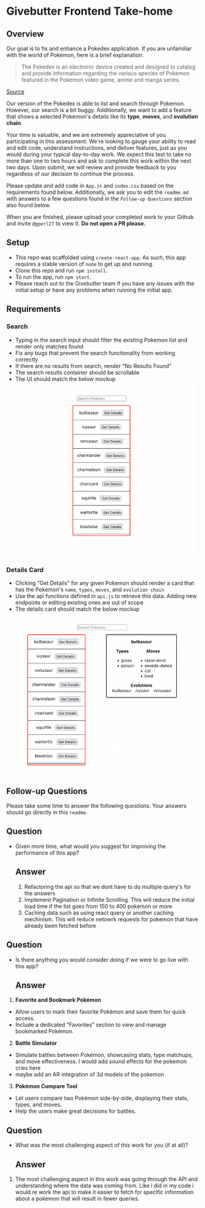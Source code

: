# Givebutter Frontend Take-home

## Overview

Our goal is to fix and enhance a Pokedex application. If you are unfamiliar with the world of Pokemon, here is a brief explanation:

> The Pokedex is an electronic device created and designed to catalog and provide information regarding the various species of Pokemon featured in the Pokemon video game, anime and manga series.
 
[Source](https://pokemon.fandom.com/wiki/Pokedex)
 
Our version of the Pokedex is able to list and search through Pokemon. However, our search is a bit buggy. Additionally, we want to add a feature that shows a selected Pokemon's details like its **type**, **moves**, and **evolution chain**.

Your time is valuable, and we are extremely appreciative of you participating in this assessment. We're looking to gauge your ability to read and edit code, understand instructions, and deliver features, just as you would during your typical day-to-day work. We expect this test to take no more than one to two hours and ask to complete this work within the next two days. Upon submit, we will review and provide feedback to you regardless of our decision to continue the process.

Please update and add code in `App.js` and `index.css` based on the requirements found below. Additionally, we ask you to edit the `readme.md` with answers to a few questions found in the `Follow-up Questions` section also found below.

When you are finished, please upload your completed work to your Github and invite `@gperl27` to view it. **Do not open a PR please.**

## Setup

- This repo was scaffolded using `create-react-app`. As such, this app requires a stable version of `node` to get up and running.
- Clone this repo and run `npm install`.
- To run the app, run `npm start`.
- Please reach out to the Givebutter team if you have any issues with the initial setup or have any problems when running the initial app.

## Requirements

### Search
- Typing in the search input should filter the existing Pokemon list and render only matches found
- Fix any bugs that prevent the search functionality from working correctly
- If there are no results from search, render "No Results Found"
- The search results container should be scrollable
- The UI should match the below mockup

![](mockup0.png)

### Details Card
     
- Clicking "Get Details" for any given Pokemon should render a card that has the Pokemon's `name`, `types`, `moves`, and `evolution chain`
- Use the api functions defined in `api.js` to retrieve this data. Adding new endpoints or editing existing ones are out of scope
- The details card should match the below mockup

![](mockup1.png)

## Follow-up Questions

Please take some time to answer the following questions. Your answers should go directly in this `readme`.
## **Question**  
- Given more time, what would you suggest for improving the performance of this app?  
  ## **Answer**
  1. Refactoring the api so that we dont have to do multiple query's for the answers
  2. Implement Pagination or Infinite Scrolling. This will reduce the initial load time if the list goes from 150 to 400 pokemon or more
  3. Caching data such as using react query or another caching mechinism. This will reduce netowrk requests for pokemon that have already been fetched before

## **Question**  
- Is there anything you would consider doing if we were to go live with this app?  
  ## **Answer**
 1. **Favorite and Bookmark Pokémon**  
   - Allow users to mark their favorite Pokémon and save them for quick access.  
   - Include a dedicated “Favorites” section to view and manage bookmarked Pokémon.


 2. **Battle Simulator**  
   - Simulate battles between Pokémon, showcasing stats, type matchups, and move effectiveness. I would add sound effects for the pokemon cries here
   - maybe add an AR integration of 3d models of the pokemon 
   

 3. **Pokémon Compare Tool**  
   - Let users compare two Pokémon side-by-side, displaying their stats, types, and moves.  
   - Help the users make great decisions for battles.

## **Question**  
- What was the most challenging aspect of this work for you (if at all)?  
  ## **Answer** 
 1. The most challenging aspect in this work was going through the API and understanding where the data was coming from. Like i did in my code i would re work the api to make it easier to fetch for specific information about a pokemon that will result in fewer queries.
